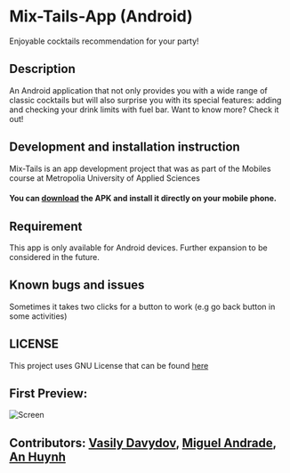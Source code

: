 # Mix-Tails-App (Android)
Enjoyable cocktails recommendation for your party!

## Description
An Android application that not only provides you with a wide range of classic cocktails but will also surprise you with its special features: adding and checking your drink limits with fuel bar. Want to know more? Check it out! 

## Development and installation instruction
Mix-Tails is an app development project that was as part of the Mobiles course at Metropolia University of Applied Sciences
#### You can [download](https://github.com/vas-dav/Mix-Tails-Android-App/blob/main/app-debug.apk) the APK and install it directly on your mobile phone. 

## Requirement
This app is only available for Android devices. Further expansion to be considered in the future.

## Known bugs and issues
Sometimes it takes two clicks for a button to work (e.g go back button in some activities)

## LICENSE
This project uses GNU License that can be found [here](https://github.com/vas-dav/Mix-Tails-Android-App/blob/main/LICENSE)

 ## First Preview:
 
 ![Screen](https://github.com/vas-dav/Mix-Tails-Android-App/blob/main/Mix-Tails%20Preview.png)
 
 ## Contributors: [Vasily Davydov](https://github.com/vas-dav), [Miguel Andrade](https://github.com/migiFi), [An Huynh](https://github.com/anniehuynh)
